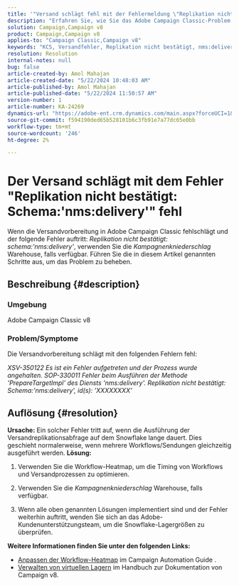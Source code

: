 ```yaml
---
title: '"Versand schlägt fehl mit der Fehlermeldung \"Replikation nicht bestätigt: Schema:''nms:delivery''\"'
description: "Erfahren Sie, wie Sie das Adobe Campaign Classic-Problem beheben können, bei dem der Versand mit dem Fehler \"Replikation nicht bestätigt: Schema:'nms:delivery'\" fehlschlägt."
solution: Campaign,Campaign v8
product: Campaign,Campaign v8
applies-to: "Campaign Classic,Campaign v8"
keywords: "KCS, Versandfehler, Replikation nicht bestätigt, nms:delivery error, Error, Adobe Campaign Classic, ACC"
resolution: Resolution
internal-notes: null
bug: false
article-created-by: Amol Mahajan
article-created-date: "5/22/2024 10:48:03 AM"
article-published-by: Amol Mahajan
article-published-date: "5/22/2024 11:50:57 AM"
version-number: 1
article-number: KA-24269
dynamics-url: "https://adobe-ent.crm.dynamics.com/main.aspx?forceUCI=1&pagetype=entityrecord&etn=knowledgearticle&id=034828bf-2818-ef11-9f89-000d3a372703"
source-git-commit: f594190ded65b528101b6c3fb91e7a77dc65e0bb
workflow-type: tm+mt
source-wordcount: '246'
ht-degree: 2%

---
```


# Der Versand schlägt mit dem Fehler &quot;Replikation nicht bestätigt: Schema:&#39;nms:delivery&#39;&quot; fehl


Wenn die Versandvorbereitung in Adobe Campaign Classic fehlschlägt und der folgende Fehler auftritt: *Replikation nicht bestätigt: schema:&#39;nms:delivery&#39;*, verwenden Sie die *Kampagnenkniederschlag* Warehouse, falls verfügbar. Führen Sie die in diesem Artikel genannten Schritte aus, um das Problem zu beheben.

## Beschreibung {#description}


### <b>Umgebung</b>

Adobe Campaign Classic v8



### <b>Problem/Symptome</b>

Die Versandvorbereitung schlägt mit den folgenden Fehlern fehl:

*XSV-350122 Es ist ein Fehler aufgetreten und der Prozess wurde angehalten.*
*SOP-330011 Fehler beim Ausführen der Methode &#39;PrepareTargetImpl&#39; des Diensts &#39;nms:delivery&#39;.*
*Replikation nicht bestätigt: Schema:&#39;nms:delivery&#39;, id(s): &#39;XXXXXXXX&#39;*


## Auflösung {#resolution}

<b>Ursache:</b>
Ein solcher Fehler tritt auf, wenn die Ausführung der Versandreplikationsabfrage auf dem Snowflake lange dauert. Dies geschieht normalerweise, wenn mehrere Workflows/Sendungen gleichzeitig ausgeführt werden.
<b>Lösung:</b>
1. Verwenden Sie die Workflow-Heatmap, um die Timing von Workflows und Versandprozessen zu optimieren.


2. Verwenden Sie die *Kampagnenkniederschlag* Warehouse, falls verfügbar.


3. Wenn alle oben genannten Lösungen implementiert sind und der Fehler weiterhin auftritt, wenden Sie sich an das Adobe-Kundenunterstützungsteam, um die Snowflake-Lagergrößen zu überprüfen.


<b>Weitere Informationen finden Sie unter den folgenden Links:</b>

- [Anpassen der Workflow-Heatmap](https://experienceleague.adobe.com/en/docs/campaign/automation/workflows/monitoring-workflows/heatmap#using-the-heatmap) im Campaign Automation Guide .
- [Verwalten von virtuellen Lagern](https://experienceleague.adobe.com/en/docs/campaign/campaign-v8/data/workflows#warehouse) im Handbuch zur Dokumentation von Campaign v8.

